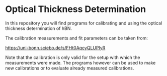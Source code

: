 # Optical Thickness Determination
In this repository you will find programs for calibrating and using the optical thickness determination of hBN. 

The calibration measurements and fit parameters can be taken from:
  
  https://uni-bonn.sciebo.de/s/FHt0AqcyQLUPlyR

Note that the calibration is only valid for the setup with which the measurements were made. The programs however can be used to make new calibrations or to evaluate already measured calibrations.
